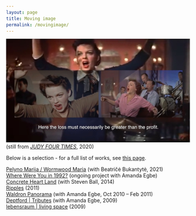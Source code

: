 ```yaml
---
layout: page
title: Moving image
permalink: /movingimage/
---
```


![](/images/JUDYprofit.jpg)  
(still from [_JUDY FOUR TIMES_](https://vimeo.com/419995325/53ce74e295), 2020)
  
Below is a selection - for a full list of works, see [this page](https://rosedetivoli.github.io/all_works/).  

[Pelyno Marija / Wormwood Maria](https://rosedetivoli.github.io/wormwoodmaria/) (with Beatričė Bukantytė, 2021)  
[Where Were You in 1992?](http://1992.maydayrooms.org) (ongoing project with Amanda Egbe)  
[Concrete Heart Land](http://concreteheartland.info) (with Steven Ball, 2014)  
[Ripples](https://rosedetivoli.github.io/april_showers/) (2011)  
[Waldron Panorama](https://rosedetivoli.github.io/waldron/) (with Amanda  Egbe, Oct 2010 – Feb 2011)  
[Deptford | Tributes](https://player.vimeo.com/video/129543067) (with Amanda  Egbe, 2009)  
[lebensraum | living space](https://rosedetivoli.github.io/lebensraum/) (2009)  

  
